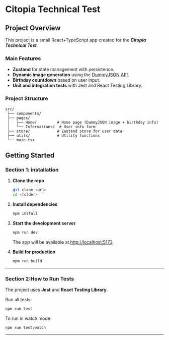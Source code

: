 # Citopia Technical Test

## Project Overview

This project is a small React+TypeScript app created for the ***Citopia Technical Test***.  

### Main Features
- **Zustand** for state management with persistence.
- **Dynamic image generation** using the [DummyJSON API](https://dummyjson.com/docs/image).
- **Birthday countdown** based on user input.
- **Unit and integration tests** with Jest and React Testing Library.

### Project Structure
```
src/
 ├── components/
 ├── pages/
 │   ├── Home/         # Home page (DummyJSON image + birthday info)
 │   └── Informations/  # User info form
 ├── store/            # Zustand store for user data
 ├── utils/            # Utility functions
 └── main.tsx
```


## Getting Started

### Section 1: installation

1. **Clone the repo**
   ```bash
   git clone <url>
   cd <folder>
   ```

2. **Install dependencies**
   ```bash
   npm install
   ```

3. **Start the development server**
   ```bash
   npm run dev
   ```
   The app will be available at [http://localhost:5173](http://localhost:5173).

4. **Build for production**
   ```bash
   npm run build
   ```
---

### Section 2:How to Run Tests

The project uses **Jest** and **React Testing Library**.

Run all tests:
```bash
npm run test
```

To run in watch mode:
```bash
npm run test:watch
```

---